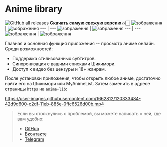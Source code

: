 # Anime library

![GitHub all releases](https://img.shields.io/github/downloads/cawa-93/anime-library/total?style=for-the-badge) **[Скачать самую свежую версию 👉🏻](https://github.com/cawa-93/anime-library/releases/latest)**
![зображення](https://user-images.githubusercontent.com/1662812/138271729-b6004bd9-f8cb-4d92-a0ef-784c7694108d.png) | ![зображення](https://user-images.githubusercontent.com/1662812/138271791-7d1b32ec-c989-4f9c-bddf-86a89177b075.png)
--- | --- 
![зображення](https://user-images.githubusercontent.com/1662812/138271883-dbf360fd-244d-4bf3-a546-21554337ce18.png) | ![зображення](https://user-images.githubusercontent.com/1662812/138271926-4f0b2bc8-8acc-44bc-9c15-0f3c501363ef.png)
--- | --- 
![зображення](https://user-images.githubusercontent.com/1662812/138272119-40405411-20fd-4c4d-b81f-c0aa80d4c903.png) | ![зображення](https://user-images.githubusercontent.com/1662812/138272147-a7b2a25f-f9d7-4752-a4c1-cb17dc3b8c29.png)



Главная и основная функция приложения -- просмотр аниме онлайн. Среди возможностей:
* Поддержка стилизованных субтитров.
* Синхронизация с вашими списками Шикимори.
* Доступ к видео без цензуры и 18+ жанрам.

После установки приложения, чтобы открыть любое аниме, достаточно найти его на Шикимори или MyAnimeList. Затем заменить в адресе страницы `https` на `anime-lib`:

https://user-images.githubusercontent.com/1662812/120333484-42d9d600-c2df-11eb-885e-0ffc6526d00b.mp4

> Если вы столкнулись с проблемой, вы можете написать о ней, где вам удобно:
> * [GitHub][issue]
> * [Вконтакте][vk]
> * [Telegram][tg]


[issue]: https://github.com/cawa-93/anime-library/issues/new/choose
[tg]: https://t.me/playshikionline
[vk]: https://vk.com/playshikionline
